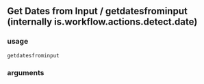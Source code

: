 
## Get Dates from Input / getdatesfrominput (internally is.workflow.actions.detect.date)


### usage
`getdatesfrominput `

### arguments

